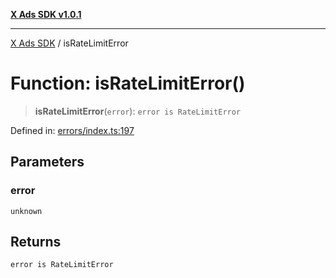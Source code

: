[**X Ads SDK v1.0.1**](../README.md)

***

[X Ads SDK](../globals.md) / isRateLimitError

# Function: isRateLimitError()

> **isRateLimitError**(`error`): `error is RateLimitError`

Defined in: [errors/index.ts:197](https://github.com/kage1020/x-ads-sdk/blob/main/src/errors/index.ts#L197)

## Parameters

### error

`unknown`

## Returns

`error is RateLimitError`
